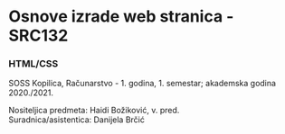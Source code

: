 # Osnove izrade web stranica - SRC132

### HTML/CSS

SOSS Kopilica, Računarstvo - 1. godina, 1. semestar; akademska godina 2020./2021.

Nositeljica predmeta: Haidi Božiković, v. pred.  
Suradnica/asistentica: Danijela Brčić
